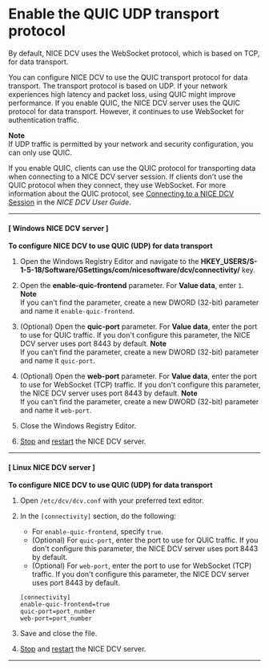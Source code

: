 # Enable the QUIC UDP transport protocol<a name="enable-quic"></a>

By default, NICE DCV uses the WebSocket protocol, which is based on TCP, for data transport\.

You can configure NICE DCV to use the QUIC transport protocol for data transport\. The transport protocol is based on UDP\. If your network experiences high latency and packet loss, using QUIC might improve performance\. If you enable QUIC, the NICE DCV server uses the QUIC protocol for data transport\. However, it continues to use WebSocket for authentication traffic\.

**Note**  
If UDP traffic is permitted by your network and security configuration, you can only use QUIC\.

If you enable QUIC, clients can use the QUIC protocol for transporting data when connecting to a NICE DCV server session\. If clients don't use the QUIC protocol when they connect, they use WebSocket\. For more information about the QUIC protocol, see [ Connecting to a NICE DCV Session](https://docs.aws.amazon.com/dcv/latest/userguide/using-connecting.html) in the *NICE DCV User Guide*\.

------
#### [ Windows NICE DCV server ]

**To configure NICE DCV to use QUIC \(UDP\) for data transport**

1. Open the Windows Registry Editor and navigate to the **HKEY\_USERS/S\-1\-5\-18/Software/GSettings/com/nicesoftware/dcv/connectivity/** key\.

1. Open the **enable\-quic\-frontend** parameter\. For **Value data**, enter `1`\.
**Note**  
If you can't find the parameter, create a new DWORD \(32\-bit\) parameter and name it `enable-quic-frontend`\.

1. \(Optional\) Open the **quic\-port** parameter\. For **Value data**, enter the port to use for QUIC traffic\. If you don't configure this parameter, the NICE DCV server uses port 8443 by default\.
**Note**  
If you can't find the parameter, create a new DWORD \(32\-bit\) parameter and name it `quic-port`\.

1. \(Optional\) Open the **web\-port** parameter\. For **Value data**, enter the port to use for WebSocket \(TCP\) traffic\. If you don't configure this parameter, the NICE DCV server uses port 8443 by default\.
**Note**  
If you can't find the parameter, create a new DWORD \(32\-bit\) parameter and name it `web-port`\.

1. Close the Windows Registry Editor\.

1. [Stop](manage-stop.md) and [restart](manage-start.md) the NICE DCV server\.

------
#### [ Linux NICE DCV server ]

**To configure NICE DCV to use QUIC \(UDP\) for data transport**

1. Open `/etc/dcv/dcv.conf` with your preferred text editor\.

1. In the `[connectivity]` section, do the following:
   + For `enable-quic-frontend`, specify `true`\.
   + \(Optional\) For `quic-port`, enter the port to use for QUIC traffic\. If you don't configure this parameter, the NICE DCV server uses port 8443 by default\.
   + \(Optional\) For `web-port`, enter the port to use for WebSocket \(TCP\) traffic\. If you don't configure this parameter, the NICE DCV server uses port 8443 by default\. 

   ```
   [connectivity]
   enable-quic-frontend=true
   quic-port=port_number
   web-port=port_number
   ```

1. Save and close the file\.

1. [Stop](manage-stop.md) and [restart](manage-start.md) the NICE DCV server\.

------